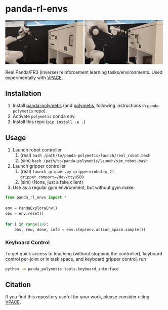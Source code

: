# panda-rl-envs
<p float="middle">
   <img src="https://github.com/utiasSTARS/panda-rl-envs/blob/main/assets/door-30k-explore-timelapse.gif" width="49%" />
   <img src="https://github.com/utiasSTARS/panda-rl-envs/blob/main/assets/drawer-15k-explore-timelapse.gif" width="49%" />
</p>

Real Panda/FR3 (inverse) reinforcement learning tasks/environments.
Used experimentally with [VPACE](https://github.com/utiasSTARS/vpace).

## Installation
1. Install [panda-polymetis](https://github.com/utiasSTARS/panda-polymetis) (and [polymetis](https://facebookresearch.github.io/fairo/polymetis/installation.html), following instructions in `panda-polymetis` repo).
2. Activate `polymetis` conda env.
3. Install this repo (`pip install -e .`)

## Usage
1. Launch robot controller
   1. (real) `bash /path/to/panda-polymetis/launch/real_robot.bash`
   2. (sim) `bash /path/to/panda-polymetis/launch/sim_robot.bash`
2. Launch gripper controller
   1. (real) `launch_gripper.py gripper=robotiq_2f gripper.comport=/dev/ttyUSB0`
   2. (sim) (None, just a fake client)
3. Use as a regular gym environment, but without gym.make:
```python
from panda_rl_envs import *

env = PandaExploreEnv()
obs = env.reset()

for i in range(10):
    obs, rew, done, info = env.step(env.action_space.sample())
```

### Keyboard Control
To get quick access to teaching (without stopping the controller), keyboard control per-joint or in task space, and keyboard gripper control, run
```bash
python -m panda_polymetis.tools.keyboard_interface
```

## Citation
If you find this repository useful for your work, please consider citing [VPACE](https://github.com/utiasSTARS/vpace).
